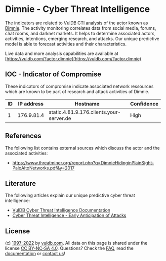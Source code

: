 # Dimnie - Cyber Threat Intelligence

The indicators are related to [VulDB CTI analysis](https://vuldb.com/?kb.cti) of the actor known as [Dimnie](https://vuldb.com/?actor.dimnie). The activity monitoring correlates data from social media, forums, chat rooms, and darknet markets. It helps to determine associated actors, activities, intentions, emerging research, and attacks. Our unique predictive model is able to forecast activities and their characteristics.

Live data and more analysis capabilities are available at [https://vuldb.com/?actor.dimnie](https://vuldb.com/?actor.dimnie)

## IOC - Indicator of Compromise

These indicators of compromise indicate associated network ressources which are known to be part of research and attack activities of Dimnie.

ID | IP address | Hostname | Confidence
-- | ---------- | -------- | ----------
1 | 176.9.81.4 | static.4.81.9.176.clients.your-server.de | High

## References

The following list contains external sources which discuss the actor and the associated activities:

* https://www.threatminer.org/report.php?q=DimnieHidinginPlainSight-PaloAltoNetworks.pdf&y=2017

## Literature

The following articles explain our unique predictive cyber threat intelligence:

* [VulDB Cyber Threat Intelligence Documentation](https://vuldb.com/?kb.cti)
* [Cyber Threat Intelligence - Early Anticipation of Attacks](https://www.scip.ch/en/?labs.20201022)

## License

(c) [1997-2022](https://vuldb.com/?kb.changelog) by [vuldb.com](https://vuldb.com/?kb.about). All data on this page is shared under the license [CC BY-NC-SA 4.0](https://creativecommons.org/licenses/by-nc-sa/4.0/). Questions? Check the [FAQ](https://vuldb.com/?kb.faq), read the [documentation](https://vuldb.com/?kb) or [contact us](https://vuldb.com/?contact)!
